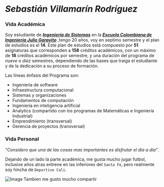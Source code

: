 
# *Sebastián Villamarín Rodríguez*

### Vida Académica
Soy estudiante de [**_Ingeniería de Sistemas_**](https://www.escuelaing.edu.co/es/programas/pregrado/Ingenier%C3%ADa+de+Sistemas) en la [**_Escuela Colombiana de Ingeniería Julio Garavito_**](https://www.escuelaing.edu.co/es/) ,tengo 20 años, voy en septimo semestre y el plan de estudios es el **14**. Este plan de estudios está compuesto por **51** asignaturas que corresponden a **158** créditos académicos, con un máximo de **18** créditos académicos por semestre, y una duración del programa de *nueve* o *diez* semestres, dependiendo de las bases que traiga el estudiante y de la dedicación a su proceso de formación.

Las líneas énfasis del Programa son:
- Ingeniería de software
- Infraestructura computacional
- Sistemas y organizaciones
-  Fundamentos de computación
- Ingeniería en inteligencia artificial
- Analytics (compartido con los programas de Matemáticas e Ingeniería Industrial)
- Emprendimiento (transversal)
- Gerencia de proyectos (transversal)

### Vida Personal
*"Considero que una de las cosas mas importantes es disfrutar el día a día"*. 

Dejando de un lado la parte académica, me gusta mucho jugar futbol, inclusive años atras entrene en las inferiores del `Santa Fe`, pero realmente soy hincha de `Deportivo Cali`.



![Image](https://pbs.twimg.com/profile_images/1159578465773006849/QRpStUAj_400x400.png)
Tambien me gusto mucho compartir 
